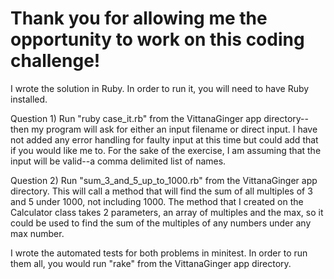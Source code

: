 Thank you for allowing me the opportunity to work on this coding challenge!
===========================================================================

I wrote the solution in Ruby.  In order to run it, you will need to have Ruby installed.

Question 1) Run "ruby case_it.rb" from the VittanaGinger app directory--then my program will ask for either an input filename or direct input.  I have not added any error handling for faulty input at this time but could add that if you would like me to.  For the sake of the exercise, I am assuming that the input will be valid--a comma delimited list of names.

Question 2) Run "sum_3_and_5_up_to_1000.rb" from the VittanaGinger app directory.  This will call a method that will find the sum of all multiples of 3 and 5 under 1000, not including 1000.  The method that I created on the Calculator class takes 2 parameters, an array of multiples and the max, so it could be used to find the sum of the multiples of any numbers under any max number.

I wrote the automated tests for both problems in minitest.  In order to run them all, you would run "rake" from the VittanaGinger app directory.


